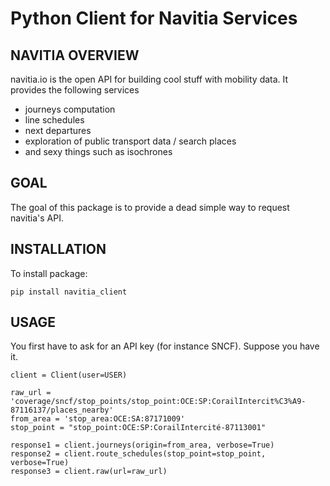 # Python Client for Navitia Services

## NAVITIA OVERVIEW
navitia.io is the open API for building cool stuff with mobility data. It provides the following services

- journeys computation
- line schedules
- next departures
- exploration of public transport data / search places
- and sexy things such as isochrones


## GOAL
The goal of this package is to provide a dead simple way to request navitia's API.

## INSTALLATION
To install package:
```
pip install navitia_client
```

## USAGE
You first have to ask for an API key (for instance SNCF). Suppose you have it.

```
client = Client(user=USER)

raw_url = 'coverage/sncf/stop_points/stop_point:OCE:SP:CorailIntercit%C3%A9-87116137/places_nearby'
from_area = 'stop_area:OCE:SA:87171009'
stop_point = "stop_point:OCE:SP:CorailIntercité-87113001"

response1 = client.journeys(origin=from_area, verbose=True)
response2 = client.route_schedules(stop_point=stop_point, verbose=True)
response3 = client.raw(url=raw_url)
```
